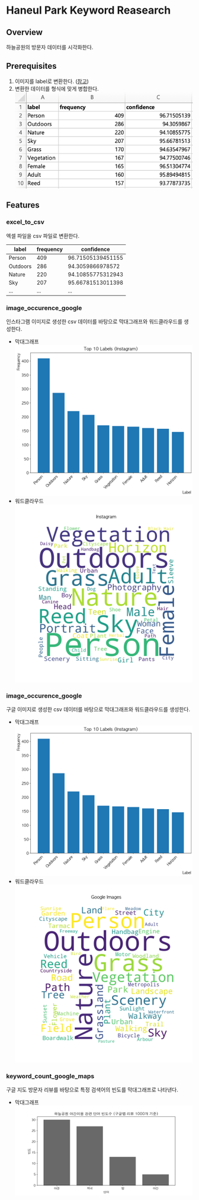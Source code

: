 # Haneul Park Keyword Reasearch

## Overview

하늘공원의 방문자 데이터를 시각화한다.

## Prerequisites

1. 이미지를 label로 변환한다. ([참고](https://github.com/23tae/image2label))
2. 변환한 데이터를 형식에 맞게 병합한다.
   ![excel](/assets/image_label_excel.png)

## Features

### excel_to_csv

엑셀 파일을 csv 파일로 변환한다.

| label    | frequency | confidence        |
| -------- | --------- | ----------------- |
| Person   | 409       | 96.71505139451155 |
| Outdoors | 286       | 94.3059866978572  |
| Nature   | 220       | 94.10855775312943 |
| Sky      | 207       | 95.66781513011398 |
| ...      | ...       | ...               |

### image_occurence_google

인스타그램 이미지로 생성한 csv 데이터를 바탕으로 막대그래프와 워드클라우드를 생성한다.

- 막대그래프
  ![barchart](/assets/barchart_instagram.png)
- 워드클라우드
  ![wordcloud](/assets/wordcloud_instagram.png)

### image_occurence_google

구글 이미지로 생성한 csv 데이터를 바탕으로 막대그래프와 워드클라우드를 생성한다.

- 막대그래프
  ![barchart](/assets/barchart_instagram.png)
- 워드클라우드
  ![wordcloud](/assets/wordcloud_google_images.png)

### keyword_count_google_maps

구글 지도 방문자 리뷰를 바탕으로 특정 검색어의 빈도를 막대그래프로 나타낸다.

- 막대그래프
  ![barchart](/assets/haneulpark_night_keyword_count.png)
